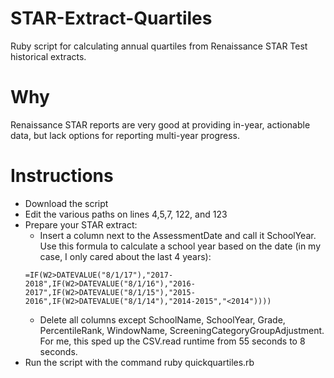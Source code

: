 # STAR-Extract-Quartiles
Ruby script for calculating annual quartiles from Renaissance STAR Test historical extracts.

# Why
Renaissance STAR reports are very good at providing in-year, actionable data, but lack options for reporting multi-year progress.

# Instructions
* Download the script
* Edit the various paths on lines 4,5,7, 122, and 123
* Prepare your STAR extract:
    * Insert a column next to the AssessmentDate and call it SchoolYear. Use this formula to calculate a school year based on the date (in my case, I only cared about the last 4 years):
    ````
    =IF(W2>DATEVALUE("8/1/17"),"2017-2018",IF(W2>DATEVALUE("8/1/16"),"2016-2017",IF(W2>DATEVALUE("8/1/15"),"2015-2016",IF(W2>DATEVALUE("8/1/14"),"2014-2015","<2014"))))
    ````
    * Delete all columns except SchoolName, SchoolYear, Grade, PercentileRank, WindowName, ScreeningCategoryGroupAdjustment. For me, this sped up the CSV.read runtime from 55 seconds to 8 seconds.
* Run the script with the command ruby quickquartiles.rb
